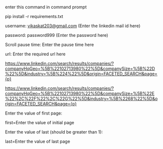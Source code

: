 enter this command in command prompt

pip  install -r requirements.txt

username: vikaskat203@gmail.com (Enter the linkedin mail id here)

password: password999 (Enter the password here)

Scroll pause time: Enter the pause time here

url: Enter the required url here

https://www.linkedin.com/search/results/companies/?companyHqGeo=%5B%22102713980%22%5D&companySize=%5B%22D%22%5D&industry=%5B%224%22%5D&origin=FACETED_SEARCH&page={p}

https://www.linkedin.com/search/results/companies/?companyHqGeo=%5B%22102713980%22%5D&companySize=%5B%22E%22%2C%22F%22%2C%22G%22%5D&industry=%5B%2268%22%5D&origin=FACETED_SEARCH&page={p}

Enter the value of first page:

first=Enter the value of initial page

Enter the value of last (should be greater than 1):

last=Enter the value of last page